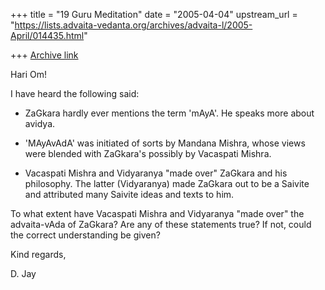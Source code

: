 +++
title = "19 Guru Meditation"
date = "2005-04-04"
upstream_url = "https://lists.advaita-vedanta.org/archives/advaita-l/2005-April/014435.html"

+++
[Archive link](https://lists.advaita-vedanta.org/archives/advaita-l/2005-April/014435.html)

Hari Om!

I have heard the following said:

- ZaGkara hardly ever mentions the term 'mAyA'. He speaks more about avidya.

- 'MAyAvAdA' was initiated of sorts by Mandana Mishra, whose views were 
blended with ZaGkara's possibly by Vacaspati Mishra.

- Vacaspati Mishra and Vidyaranya "made over" ZaGkara and his 
philosophy. The latter (Vidyaranya) made ZaGkara out to be a Saivite and 
attributed many Saivite ideas and texts to him.

To what extent have Vacaspati Mishra and Vidyaranya "made over" the 
advaita-vAda of ZaGkara? Are any of these statements true? If not, could 
the correct understanding be given?

Kind regards,

D. Jay

